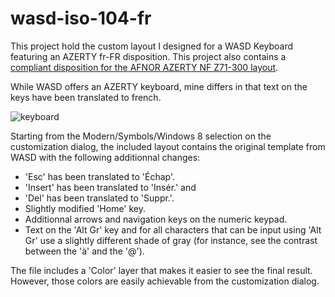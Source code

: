 # wasd-iso-104-fr

This project hold the custom layout I designed for a WASD Keyboard featuring an AZERTY fr-FR disposition.
This project also contains a [compliant disposition for the AFNOR AZERTY NF Z71-300 layout](https://github.com/springcomp/wasd-iso-104-fr/blob/nf-z71-300/wasd-inkscape-104.88-iso.fr%20(nf%20z71-300).svg).

While WASD offers an AZERTY keyboard, mine differs in that text on the keys have been translated to french.

![keyboard](https://cloud.githubusercontent.com/assets/8488398/21797536/0688d68e-d710-11e6-9ba8-ee65b075d04b.png)

Starting from the Modern/Symbols/Windows 8 selection on the customization dialog,
the included layout contains the original template from WASD with the following additionnal changes:
 
 - 'Esc' has been translated to 'Échap'.
 - 'Insert' has been translated to 'Insér.' and
 - 'Del' has been translated to 'Suppr.'.
 - Slightly modified 'Home' key.
 - Additionnal arrows and navigation keys on the numeric keypad.
 - Text on the 'Alt Gr' key and for all characters that can be input using 'Alt Gr' use a slightly different shade of gray (for instance, see the contrast between the 'à' and the '@').

The file includes a 'Color' layer that makes it easier to see the final result.
However, those colors are easily achievable from the customization dialog.
